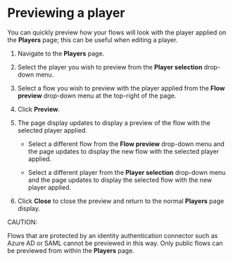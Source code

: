 # Previewing a player

<head>
  <meta name="guidename" content="Flow"/>
  <meta name="context" content="GUID-df24e41d-01af-43f5-8031-fc86362c39e2"/>
</head>


You can quickly preview how your flows will look with the player applied on the **Players** page; this can be useful when editing a player.

1.  Navigate to the **Players** page.
2.  Select the player you wish to preview from the **Player selection** drop-down menu.
3.  Select a flow you wish to preview with the player applied from the **Flow preview** drop-down menu at the top-right of the page.
4.  Click **Preview**.
5.  The page display updates to display a preview of the flow with the selected player applied.

    -   Select a different flow from the **Flow preview** drop-down menu and the page updates to display the new flow with the selected player applied.

    -   Select a different player from the **Player selection** drop-down menu and the page updates to display the selected flow with the new player applied.

6.  Click **Close** to close the preview and return to the normal **Players** page display.

CAUTION:

Flows that are protected by an identity authentication connector such as Azure AD or SAML cannot be previewed in this way. Only public flows can be previewed from within the **Players** page.